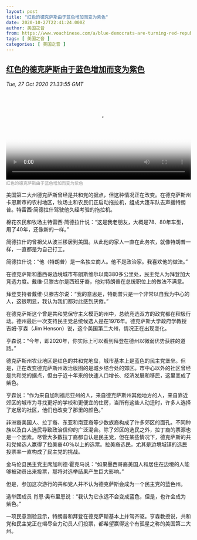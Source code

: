 ```yaml
---
layout: post
title: "红色的德克萨斯由于蓝色增加而变为紫色"
date: 2020-10-27T22:41:24.000Z
author: 美国之音
from: https://www.voachinese.com/a/blue-democrats-are-turning-red-republican-texas-purple-20201027/5638006.html
tags: [ 美国之音 ]
categories: [ 美国之音 ]
---
```

<!--1603838484000-->
[红色的德克萨斯由于蓝色增加而变为紫色](https://www.voachinese.com/a/blue-democrats-are-turning-red-republican-texas-purple-20201027/5638006.html)
------

<div>
<div><i>Tue, 27 Oct 2020 21:33:55 GMT</i></div><video poster="https://images.weserv.nl?url=gdb.voanews.com/846ccfa8-96bb-4b98-8de4-b1b21ad45677_tv_r1_s_w900.jpg" src="https://av.voanews.com/Videoroot/Pangeavideo/2020/10/8/84/846ccfa8-96bb-4b98-8de4-b1b21ad45677_240p.mp4" style="width:100%" controls></video><div><small style="color: #999;">红色的德克萨斯由于蓝色增加而变为紫色</small></div><p>美国第二大州德克萨斯曾经是共和党的据点，但这种情况正在改变。在德克萨斯州卡恩斯市的农村地区，牧场主和农民们正启动拖拉机，组成大篷车队去声援特朗普。特雷西·简德拉什驾驶他久经考验的拖拉机。</p><p>棉花农民和牧场主特雷西·简德拉什说：“这是我老朋友，大概是78、80年车型，用了40年，还像新的一样。”</p><p>简德拉什的曾祖父从波兰移居到美国。从此他的家人一直在此务农，就像特朗普一样，一直都是为自己打工。</p><p>简德拉什说：“他（特朗普）是一名独立商人。他不是政治家。我喜欢他的做法。”</p><p>在德克萨斯和墨西哥边境城市布朗斯维尔以南380多公里处，民主党人为拜登加大竞选力度。戴维·贝滕古尔是西班牙裔，他对特朗普在总统职位上的做法不满意。</p><p>拜登支持者戴维·贝滕古尔说：“我的意思是，特朗普只是一个非常以自我为中心的人，这很明显，我认为我们都对此感到厌倦。”</p><p>在德克萨斯这个曾是共和党保守主义模范的州中，总统竞选双方的政党都在积极行动。德州最后一次支持民主党总统候选人是在1976年。德克萨斯大学政府学教授吉姆·亨森（Jim Henson）说，这个美国第二大州，情况正在出现变化。</p><p>亨森说：“今年，即2020年，你实际上可以看到拜登在德州以微弱优势获胜的道路。”</p><p>德克萨斯州农业地区是红色的共和党地盘，城市基本上是蓝色的民主党堡垒。但是，正在改变德克萨斯州政治版图的是城乡结合处的郊区。市中心以外的社区曾经是共和党的据点，但由于近十年来的快速人口增长、经济发展和移民，这里变成了紫色。</p><p>亨森说：“作为来自加利福尼亚州的人，来自德克萨斯州其他地方的人，来自靠近郊区的城市为寻找更好的学校和更便宜的住房，当所有这些人动迁时，许多人选择了定居的社区，他们也改变了那里的颜色。”</p><p>非洲裔美国人、拉丁裔、东亚和南亚裔等少数族裔构成了许多郊区的面孔。不同种族以及白人选民导致政治信仰的广泛混合。除了郊区的选民之外，拉丁裔的票源也是一个因素。尽管大多数拉丁裔都自认是民主党，但在某些情况下，德克萨斯的共和党候选人赢得了拉美裔40％以上的选票。拉美裔选民，尤其是边境城镇的选民投票率一直构成了民主党的挑战。</p><p>金马伦县民主党主席加利德·霍克马说：“如果墨西哥裔美国人和居住在边境的人能够被动员出来投票，那将对选举结果产生巨大影响。”</p><p>但是，参加这次游行的共和党人并不认为德克萨斯会成为一个民主党的蓝色州。</p><p>选举团成员 肖恩·奥布里恩说：“我认为它永远不会变成蓝色，但是，也许会成为紫色。”</p><p>一项民意测验显示，特朗普和拜登在德克萨斯基本上并驾齐驱。亨森教授说，共和党和民主党正在竭尽全力动员人们投票，都希望赢得这个有孤星之称的美国第二大州。</p>
</div>

